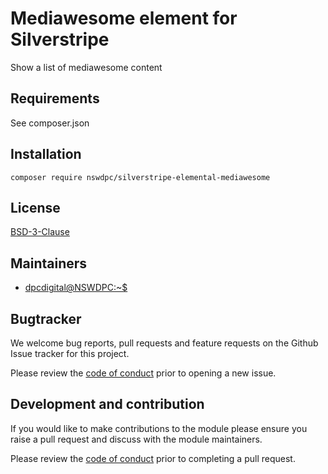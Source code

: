# Mediawesome element for Silverstripe
Show a list of mediawesome content

## Requirements

See composer.json

## Installation

```composer require nswdpc/silverstripe-elemental-mediawesome```

## License

[BSD-3-Clause](./LICENSE.md)

## Maintainers

+ [dpcdigital@NSWDPC:~$](https://dpc.nsw.gov.au)

## Bugtracker

We welcome bug reports, pull requests and feature requests on the Github Issue tracker for this project.

Please review the [code of conduct](./code-of-conduct.md) prior to opening a new issue.

## Development and contribution

If you would like to make contributions to the module please ensure you raise a pull request and discuss with the module maintainers.

Please review the [code of conduct](./code-of-conduct.md) prior to completing a pull request.
